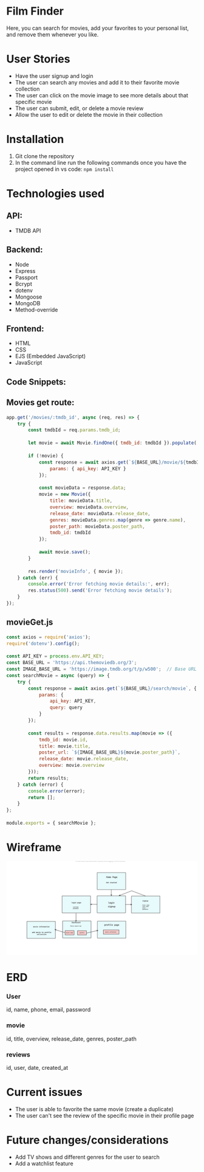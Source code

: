 # Film Finder
Here, you can search for movies, add your favorites to your personal list, and remove them whenever you like. 

# User Stories
- Have the user signup and login
- The user can search any movies and add it to their favorite movie collection
- The user can click on the movie image to see more details about that specific movie
- The user can submit, edit, or delete a movie review
- Allow the user to edit or delete the movie in their collection

# Installation
1. Git clone the repository
2. In the command line run the following commands once you have the project opened in vs code: 
   `npm install`

# Technologies used

## API:
- TMDB API
## Backend:
- Node
- Express
- Passport
- Bcrypt
- dotenv
- Mongoose
- MongoDB
- Method-override

## Frontend:
- HTML
- CSS
- EJS (Embedded JavaScript)
- JavaScript

## Code Snippets:
## Movies get route:
```js
app.get('/movies/:tmdb_id', async (req, res) => {
    try {
        const tmdbId = req.params.tmdb_id;

        let movie = await Movie.findOne({ tmdb_id: tmdbId }).populate('reviews');

        if (!movie) {
            const response = await axios.get(`${BASE_URL}/movie/${tmdbId}`, {
                params: { api_key: API_KEY }
            });

            const movieData = response.data;
            movie = new Movie({
                title: movieData.title,
                overview: movieData.overview,
                release_date: movieData.release_date,
                genres: movieData.genres.map(genre => genre.name),
                poster_path: movieData.poster_path,
                tmdb_id: tmdbId
            });

            await movie.save();
        }

        res.render('movieInfo', { movie });
    } catch (err) {
        console.error('Error fetching movie details:', err);
        res.status(500).send('Error fetching movie details');
    }
});
```
## movieGet.js
```js
const axios = require('axios');
require('dotenv').config();

const API_KEY = process.env.API_KEY;
const BASE_URL = 'https://api.themoviedb.org/3';
const IMAGE_BASE_URL = 'https://image.tmdb.org/t/p/w500';  // Base URL for TMDB
const searchMovie = async (query) => {
    try {
        const response = await axios.get(`${BASE_URL}/search/movie`, {
            params: {
                api_key: API_KEY,
                query: query
            }
        });
        
        const results = response.data.results.map(movie => ({
            tmdb_id: movie.id,
            title: movie.title,
            poster_url: `${IMAGE_BASE_URL}${movie.poster_path}`,
            release_date: movie.release_date,
            overview: movie.overview
        }));
        return results;
    } catch (error) {
        console.error(error);
        return [];
    }
};

module.exports = { searchMovie };

```

# Wireframe
![wireframe](img/wireframe.png)

# ERD
### User
id, name, phone, email, password
### movie
id, title, overview, release_date, genres, poster_path
### reviews
id, user, date, created_at

# Current issues
- The user is able to favorite the same movie (create a duplicate)
- The user can't see the review of the specific movie in their profile page

# Future changes/considerations
- Add TV shows and different genres for the user to search
- Add a watchlist feature
